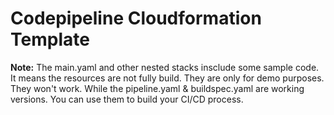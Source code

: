 # Codepipeline Cloudformation Template

**Note:** The main.yaml and other nested stacks insclude some sample code. It means the resources are not fully build. They are only for demo purposes. They won't work. While the pipeline.yaml & buildspec.yaml are working versions. You can use them to build your CI/CD process.
